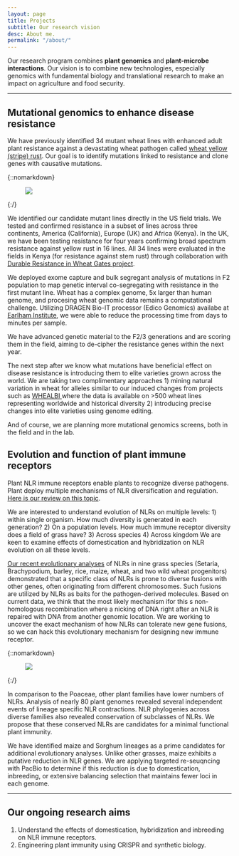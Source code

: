 ```yaml
---
layout: page
title: Projects
subtitle: Our research vision
desc: About me.
permalink: "/about/"
---
```

<div class="pretty-links">

<div class="lead lead-about">

Our research program combines **plant genomics** and **plant-microbe interactions**. Our vision is to combine new technologies, especially genomics with fundamental biology and translational research to make an impact on agriculture and food security.

</div>

---

## **Mutational genomics to enhance disease resistance**

We have previously identified 34 mutant wheat lines with enhanced adult plant resistance against a devastating wheat pathogen called [wheat yellow (stripe) rust](https://en.wikipedia.org/wiki/Wheat_yellow_rust). Our goal is to identify mutations linked to resistance and clone genes with causative mutations.

{::nomarkdown} <figure class="site-profile"> <img src="{{ site.baseurl }}/assets/img/profile.png"> </figure> {:/}

We identified our candidate mutant lines directly in the US field trials. We tested and confirmed resistance in a subset of lines across three continents, America (California), Europe (UK) and Africa (Kenya). In the UK, we have been testing resistance for four years confirming broad spectrum resistance against yellow rust in 16 lines. All 34 lines were evaluated in the fields in Kenya (for resistance against stem rust) through collaboration with [Durable Resistance in Wheat Gates project](http://www.wheatrust.cornell.edu/).

We deployed exome capture and bulk segregant analysis of mutations in F2 population to map genetic interval co-segregating with resistance in the first mutant line. Wheat has a complex genome, 5x larger than human genome, and procesing wheat genomic data remains a computational challenge. Utilizing DRAGEN Bio-IT processor (Edico Genomics) availabe at [Earlham Institute](http://www.earlham.ac.uk/dragen-processor), we were able to reduce the processing time from days to minutes per sample.

We have advanced genetic material to the F2/3 generations and are scoring them in the field, aiming to de-cipher the resistance genes within the next year.

The next step after we know what mutations have beneficial effect on disease resistance is introducing them to elite varieties grown across the world. We are taking two complimentary approaches 1) mining natural variation in wheat for alleles similar to our induced changes from projects such as [WHEALBI ]()where the data is available on >500 wheat lines representing worldwide and historical diversity 2) introducing precise changes into elite varieties using genome editing.

And of course, we are planning more mutational genomics screens, both in the field and in the lab.

## **Evolution and function of plant immune receptors**

Plant NLR immune receptors enable plants to recognize diverse pathogens. Plant deploy multiple mechanisms of NLR diversification and regulation. [Here is our review on this topic]().

We are interested to understand evolution of NLRs on multiple levels: 1) within single organism. How much diversity is generated in each generation? 2) On a population levels. How much immune receptor diversity does a field of grass have? 3) Across species 4) Across kingdom We are keen to examine effects of domestication and hybridization on NLR evolution on all these levels.

[Our recent evolutionary analyses]() of NLRs in nine grass species (Setaria, Brachypodium, barley, rice, maize, wheat, and two wild wheat progenitors) demonstrated that a specific class of NLRs is prone to diverse fusions with other genes, often originating from different chromosomes. Such fusions are utilized by NLRs as baits for the pathogen-derived molecules. Based on current data, we think that the most likely mechanism ifor this s non-homologous recombination where a nicking of DNA right after an NLR is repaired with DNA from another genomic location. We are working to uncover the exact mechanism of how NLRs can tolerate new gene fusions, so we can hack this evolutionary mechanism for designing new immune receptor.

{::nomarkdown} <figure class="site-profile"> <img src="{{ site.baseurl }}/assets/img/profile.png"> </figure> {:/}

In comparison to the Poaceae, other plant families have lower numbers of NLRs. Analysis of nearly 80 plant genomes revealed several independent events of lineage specific NLR contractions. NLR phylogenies across diverse families also revealed conservation of subclasses of NLRs. We propose that these conserved NLRs are candidates for a minimal functional plant immunity.

We have identified maize and Sorghum lineages as a prime candidates for additional evolutionary analyses. Unlike other grasses, maize exhibits a putative reduction in NLR genes. We are applying targeted re-seuqncing with PacBio to determine if this reduction is due to domestication, inbreeding, or extensive balancing selection that maintains fewer loci in each genome.

---

## Our ongoing research aims

1. Understand the effects of domestication, hybridization and inbreeding on NLR immune receptors.
2. Engineering plant immunity using CRISPR and synthetic biology.

</div>